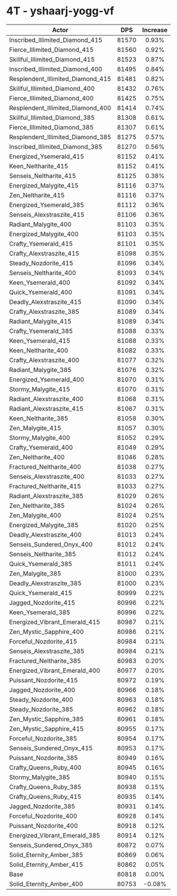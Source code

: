 # 4T - yshaarj-yogg-vf
| Actor | DPS | Increase |
|---|:---:|:---:|
|Inscribed_Illimited_Diamond_415|81570|0.93%|
|Fierce_Illimited_Diamond_415|81560|0.92%|
|Skillful_Illimited_Diamond_415|81523|0.87%|
|Inscribed_Illimited_Diamond_400|81495|0.84%|
|Resplendent_Illimited_Diamond_415|81481|0.82%|
|Skillful_Illimited_Diamond_400|81432|0.76%|
|Fierce_Illimited_Diamond_400|81425|0.75%|
|Resplendent_Illimited_Diamond_400|81414|0.74%|
|Skillful_Illimited_Diamond_385|81308|0.61%|
|Fierce_Illimited_Diamond_385|81307|0.61%|
|Resplendent_Illimited_Diamond_385|81275|0.57%|
|Inscribed_Illimited_Diamond_385|81270|0.56%|
|Energized_Ysemerald_415|81152|0.41%|
|Keen_Neltharite_415|81152|0.41%|
|Senseis_Neltharite_415|81125|0.38%|
|Energized_Malygite_415|81116|0.37%|
|Zen_Neltharite_415|81116|0.37%|
|Energized_Ysemerald_385|81112|0.36%|
|Senseis_Alexstraszite_415|81106|0.36%|
|Radiant_Malygite_400|81103|0.35%|
|Energized_Malygite_400|81103|0.35%|
|Crafty_Ysemerald_415|81101|0.35%|
|Crafty_Alexstraszite_415|81098|0.35%|
|Steady_Nozdorite_415|81096|0.34%|
|Senseis_Neltharite_400|81093|0.34%|
|Keen_Ysemerald_400|81092|0.34%|
|Quick_Ysemerald_400|81091|0.34%|
|Deadly_Alexstraszite_415|81090|0.34%|
|Crafty_Alexstraszite_385|81089|0.34%|
|Radiant_Malygite_415|81089|0.34%|
|Crafty_Ysemerald_385|81088|0.33%|
|Keen_Ysemerald_415|81088|0.33%|
|Keen_Neltharite_400|81082|0.33%|
|Crafty_Alexstraszite_400|81077|0.32%|
|Radiant_Malygite_385|81076|0.32%|
|Energized_Ysemerald_400|81070|0.31%|
|Stormy_Malygite_415|81070|0.31%|
|Radiant_Alexstraszite_400|81068|0.31%|
|Radiant_Alexstraszite_415|81067|0.31%|
|Keen_Neltharite_385|81058|0.30%|
|Zen_Malygite_415|81057|0.30%|
|Stormy_Malygite_400|81052|0.29%|
|Crafty_Ysemerald_400|81049|0.29%|
|Zen_Neltharite_400|81046|0.28%|
|Fractured_Neltharite_400|81038|0.27%|
|Senseis_Alexstraszite_400|81033|0.27%|
|Fractured_Neltharite_415|81033|0.27%|
|Radiant_Alexstraszite_385|81029|0.26%|
|Zen_Neltharite_385|81024|0.26%|
|Zen_Malygite_400|81024|0.25%|
|Energized_Malygite_385|81020|0.25%|
|Deadly_Alexstraszite_400|81013|0.24%|
|Senseis_Sundered_Onyx_400|81012|0.24%|
|Senseis_Neltharite_385|81012|0.24%|
|Quick_Ysemerald_385|81011|0.24%|
|Zen_Malygite_385|81000|0.23%|
|Deadly_Alexstraszite_385|81000|0.23%|
|Quick_Ysemerald_415|80999|0.22%|
|Jagged_Nozdorite_415|80996|0.22%|
|Keen_Ysemerald_385|80996|0.22%|
|Energized_Vibrant_Emerald_415|80987|0.21%|
|Zen_Mystic_Sapphire_400|80986|0.21%|
|Forceful_Nozdorite_415|80984|0.21%|
|Senseis_Alexstraszite_385|80984|0.21%|
|Fractured_Neltharite_385|80983|0.20%|
|Energized_Vibrant_Emerald_400|80977|0.20%|
|Puissant_Nozdorite_415|80972|0.19%|
|Jagged_Nozdorite_400|80966|0.18%|
|Steady_Nozdorite_400|80963|0.18%|
|Steady_Nozdorite_385|80962|0.18%|
|Zen_Mystic_Sapphire_385|80961|0.18%|
|Zen_Mystic_Sapphire_415|80955|0.17%|
|Forceful_Nozdorite_385|80954|0.17%|
|Senseis_Sundered_Onyx_415|80953|0.17%|
|Puissant_Nozdorite_385|80949|0.16%|
|Crafty_Queens_Ruby_400|80945|0.16%|
|Stormy_Malygite_385|80940|0.15%|
|Crafty_Queens_Ruby_385|80938|0.15%|
|Crafty_Queens_Ruby_415|80935|0.14%|
|Jagged_Nozdorite_385|80931|0.14%|
|Forceful_Nozdorite_400|80928|0.14%|
|Puissant_Nozdorite_400|80918|0.12%|
|Energized_Vibrant_Emerald_385|80914|0.12%|
|Senseis_Sundered_Onyx_385|80872|0.07%|
|Solid_Eternity_Amber_385|80869|0.06%|
|Solid_Eternity_Amber_415|80862|0.05%|
|Base|80818|0.00%|
|Solid_Eternity_Amber_400|80753|-0.08%|
